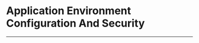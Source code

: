 # Application Environment Configuration And Security

----------------------------------------------------
